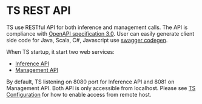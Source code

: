# TS REST API

TS use RESTful API for both inference and management calls. The API is compliance with [OpenAPI specification 3.0](https://swagger.io/specification/). User can easily generate client side code for Java, Scala, C#, Javascript use [swagger codegen](https://swagger.io/swagger-codegen/).

When TS startup, it start two web services:
* [Inference API](inference_api.md)
* [Management API](management_api.md)

By default, TS listening on 8080 port for Inference API and 8081 on Management API.
Both API is only accessible from localhost. Please see [TS Configuration](configuration.md) for how to enable access from remote host. 
